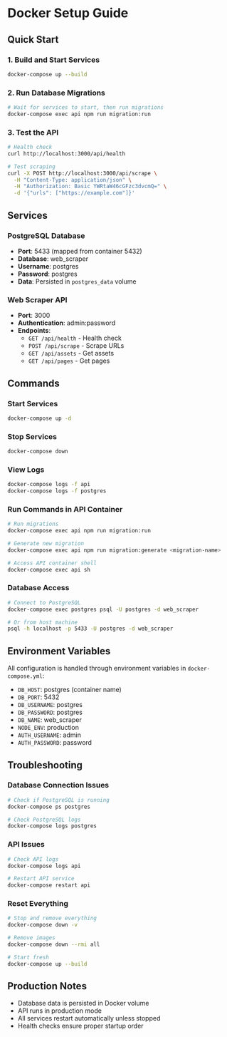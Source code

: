 # Docker Setup Guide

## Quick Start

### 1. Build and Start Services
```bash
docker-compose up --build
```

### 2. Run Database Migrations
```bash
# Wait for services to start, then run migrations
docker-compose exec api npm run migration:run
```

### 3. Test the API
```bash
# Health check
curl http://localhost:3000/api/health

# Test scraping
curl -X POST http://localhost:3000/api/scrape \
  -H "Content-Type: application/json" \
  -H "Authorization: Basic YWRtaW46cGFzc3dvcmQ=" \
  -d '{"urls": ["https://example.com"]}'
```

## Services

### PostgreSQL Database
- **Port**: 5433 (mapped from container 5432)
- **Database**: web_scraper
- **Username**: postgres
- **Password**: postgres
- **Data**: Persisted in `postgres_data` volume

### Web Scraper API
- **Port**: 3000
- **Authentication**: admin:password
- **Endpoints**:
  - `GET /api/health` - Health check
  - `POST /api/scrape` - Scrape URLs
  - `GET /api/assets` - Get assets
  - `GET /api/pages` - Get pages

## Commands

### Start Services
```bash
docker-compose up -d
```

### Stop Services
```bash
docker-compose down
```

### View Logs
```bash
docker-compose logs -f api
docker-compose logs -f postgres
```

### Run Commands in API Container
```bash
# Run migrations
docker-compose exec api npm run migration:run

# Generate new migration
docker-compose exec api npm run migration:generate <migration-name>

# Access API container shell
docker-compose exec api sh
```

### Database Access
```bash
# Connect to PostgreSQL
docker-compose exec postgres psql -U postgres -d web_scraper

# Or from host machine
psql -h localhost -p 5433 -U postgres -d web_scraper
```

## Environment Variables

All configuration is handled through environment variables in `docker-compose.yml`:

- `DB_HOST`: postgres (container name)
- `DB_PORT`: 5432
- `DB_USERNAME`: postgres
- `DB_PASSWORD`: postgres
- `DB_NAME`: web_scraper
- `NODE_ENV`: production
- `AUTH_USERNAME`: admin
- `AUTH_PASSWORD`: password

## Troubleshooting

### Database Connection Issues
```bash
# Check if PostgreSQL is running
docker-compose ps postgres

# Check PostgreSQL logs
docker-compose logs postgres
```

### API Issues
```bash
# Check API logs
docker-compose logs api

# Restart API service
docker-compose restart api
```

### Reset Everything
```bash
# Stop and remove everything
docker-compose down -v

# Remove images
docker-compose down --rmi all

# Start fresh
docker-compose up --build
```

## Production Notes

- Database data is persisted in Docker volume
- API runs in production mode
- All services restart automatically unless stopped
- Health checks ensure proper startup order
